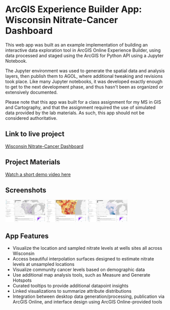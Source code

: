 <h1>ArcGIS Experience Builder App:  Wisconsin Nitrate-Cancer Dashboard</h1>

This web app was built as an example implementation of building an interactive data exploration tool in ArcGIS Online Experience Builder, using data processed and staged using the ArcGIS for Python API using a Jupyter Notebook.

The Jupyter environment was used to generate the spatial data and analysis layers, then publish them to AGOL, where additional tweaking and revisions took place.  Like many Jupyter notebooks, it was developed exactly enough to get to the next development phase, and thus hasn't been as organized or extensively documented.

Please note that this app was built for a class assignment for my MS in GIS and Cartography, and that the assignment required the use of simulated data provided by the lab materials.  As such, this app should not be considered authoritative.

<h2>Link to live project</h2>

[Wisconsin Nitrate-Cancer Dashboard](https://uw-mad.maps.arcgis.com/apps/webappviewer/index.html?id=7d7e739eff3d45d490ea207f4c7ee40f)

<h2>Project Materials</h2>

[Watch a short demo video here](https://youtu.be/3v9xWQ_Xax8)


<h2>Screenshots</h2>

<img src="https://github.com/bstrock/nitrate_cancer_dashboard/blob/master/dashboard-screenshot-1.png" width="25%"></img> 
<img src="https://github.com/bstrock/nitrate_cancer_dashboard/blob/master/dashboard-screenshot-2.png" width="25%"></img>
<img src="https://github.com/bstrock/nitrate_cancer_dashboard/blob/master/dashboard-screenshot-3.png" width="25%"></img>

<h2>App Features</h2>

- Visualize the location and sampled nitrate levels at wells sites all across Wisconsin
- Access beautiful interpolation surfaces designed to estimate nitrate levels at unsampled locations
- Visualize community cancer levels based on demographic data
- Use additional map analysis tools, such as Measure and Generate Hotspots
- Curated tooltips to provide additional datapoint insights
- Linked visualizations to summarize attribute distributions
- Integration between desktop data generation/processing, publication via ArcGIS Online, and interface design using ArcGIS Online-provided tools
